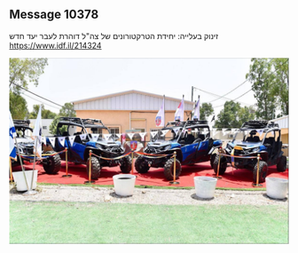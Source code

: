 ## Message 10378

זינוק בעלייה:
יחידת הטרקטורונים של צה"ל דוהרת לעבר יעד חדש
https://www.idf.il/214324

![Photo](./10378/10378_photo.jpg)
